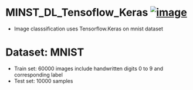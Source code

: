 # MINST_DL_Tensoflow_Keras   [![image](https://colab.research.google.com/assets/colab-badge.svg)](https://colab.research.google.com/drive/1h2ypBf2LQtACCLSueIhnx4eGBDhlngYc#scrollTo=0KTRgAVP4uMC)

- Image classsification uses Tensorflow.Keras on mnist dataset

# Dataset: MNIST
- Train set: 60000 images include handwritten digits 0 to 9 and corresponding label
- Test set: 10000 samples
